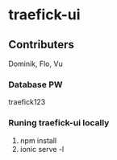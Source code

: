 # traefick-ui

## Contributers
Dominik, Flo, Vu

### Database PW
traefick123

### Runing traefick-ui locally

1. npm install
2. ionic serve -l
